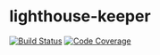 # lighthouse-keeper

[![Build Status](https://travis-ci.com/IrenJones/lighthouse-keeper.svg?branch=develop)](https://travis-ci.com/github/IrenJones/lighthouse-keeper)
[![Code Coverage](https://codecov.io/github/IrenJones/lighthouse-keeper/coverage.svg?branch=develop)](https://travis-ci.com/github/IrenJones/lighthouse-keeper)